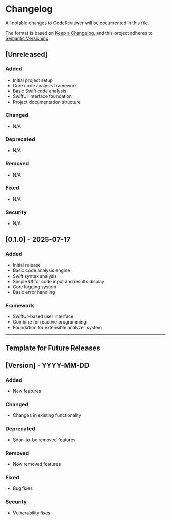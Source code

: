 # Changelog

All notable changes to CodeReviewer will be documented in this file.

The format is based on [Keep a Changelog](https://keepachangelog.com/en/1.0.0/),
and this project adheres to [Semantic Versioning](https://semver.org/spec/v2.0.0.html).

## [Unreleased]

### Added
- Initial project setup
- Core code analysis framework
- Basic Swift code analysis
- SwiftUI interface foundation
- Project documentation structure

### Changed
- N/A

### Deprecated
- N/A

### Removed
- N/A

### Fixed
- N/A

### Security
- N/A

## [0.1.0] - 2025-07-17

### Added
- Initial release
- Basic code analysis engine
- Swift syntax analysis
- Simple UI for code input and results display
- Core logging system
- Basic error handling

### Framework
- SwiftUI-based user interface
- Combine for reactive programming
- Foundation for extensible analyzer system

---

## Template for Future Releases

## [Version] - YYYY-MM-DD

### Added
- New features

### Changed
- Changes in existing functionality

### Deprecated
- Soon-to-be removed features

### Removed
- Now removed features

### Fixed
- Bug fixes

### Security
- Vulnerability fixes

